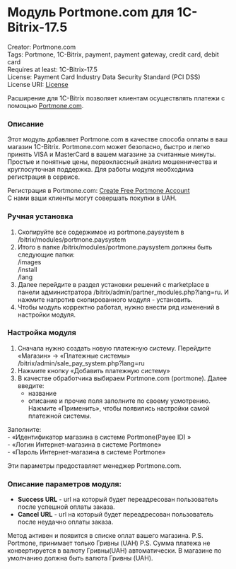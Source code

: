 # Модуль Portmone.com для 1C-Bitrix-17.5

Creator: Portmone.com    
Tags: Portmone, 1C-Bitrix, payment, payment gateway, credit card, debit card    
Requires at least: 1C-Bitrix-17.5    
License: Payment Card Industry Data Security Standard (PCI DSS)    
License URI: [License](https://www.portmone.com.ua/r3/uk/security/) 

Расширение для 1C-Bitrix позволяет клиентам осуществлять платежи с помощью [Portmone.com](https://www.portmone.com.ua/r3/).

### Описание
Этот модуль добавляет Portmone.com в качестве способа оплаты в ваш магазин 1C-Bitrix. 
Portmone.com может безопасно, быстро и легко принять VISA и MasterCard в вашем магазине за считанные минуты.
Простые и понятные цены, первоклассный анализ мошенничества и круглосуточная поддержка.
Для работы модуля необходима регистрация в сервисе.

Регистрация в Portmone.com: [Create Free Portmone Account](https://www.portmone.com.ua/r3/ecommerce/sign-up)    
С нами ваши клиенты могут совершать покупки в UAH.

### Ручная установка

1. Скопируйте все содержимое из portmone.paysystem в /bitrix/modules/portmone.paysystem
2. Итого в папке /bitrix/modules/portmone.paysystem должны быть следующие папки:   
   /images     
   /install    
   /lang    
3. Далее перейдите в раздел установки решений c marketplace в панели администратора /bitrix/admin/partner_modules.php?lang=ru. И нажмите напротив скопированного модуля - установить.
4. Чтобы модуль корректно работал, нужно внести ряд изменений в настройки модуля.

### Настройка модуля

1. Сначала нужно создать новую платежную систему. Перейдите «Магазин» -> «Платежные системы» /bitrix/admin/sale_pay_system.php?lang=ru
2. Нажмите кнопку «Добавить платежную систему»
3. В качестве обработчика выбираем Portmone.com (portmone). 
Далее введите:  
    - название  
    - описание и прочие поля заполните по своему усмотрению.     
Нажмите «Применить», чтобы появились настройки самой платежной системы.

Заполните:  
    - «Идентификатор магазина в системе Portmone(Payee ID) »    
    - «Логин Интернет-магазина в системе Portmone»      
    - «Пароль Интернет-магазина в системе Portmone»     
 
Эти параметры предоставляет менеджер Portmone.com. 

### Описание параметров модуля:
- **Success URL** - url на который будет переадресован пользователь после успешной оплаты заказа.
- **Cancel URL** - url на который будет переадресован пользователь после неудачно оплаты заказа.

Метод активен и появится в списке оплат вашего магазина.
P.S. Portmone, принимает только Гривны (UAH)
P.S. Сумма платежа не конвертируется в валюту Гривны(UAH) автоматически. В магазине по умолчанию должна быть валюта Гривны (UAH).
